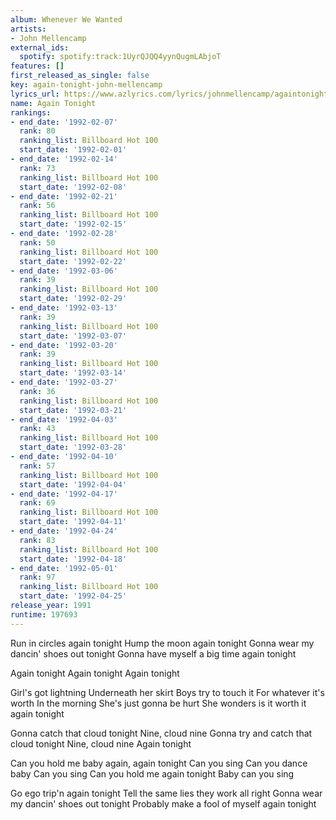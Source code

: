```yaml
---
album: Whenever We Wanted
artists:
- John Mellencamp
external_ids:
  spotify: spotify:track:1UyrQJQQ4yynQugmLAbjoT
features: []
first_released_as_single: false
key: again-tonight-john-mellencamp
lyrics_url: https://www.azlyrics.com/lyrics/johnmellencamp/againtonight.html
name: Again Tonight
rankings:
- end_date: '1992-02-07'
  rank: 80
  ranking_list: Billboard Hot 100
  start_date: '1992-02-01'
- end_date: '1992-02-14'
  rank: 73
  ranking_list: Billboard Hot 100
  start_date: '1992-02-08'
- end_date: '1992-02-21'
  rank: 56
  ranking_list: Billboard Hot 100
  start_date: '1992-02-15'
- end_date: '1992-02-28'
  rank: 50
  ranking_list: Billboard Hot 100
  start_date: '1992-02-22'
- end_date: '1992-03-06'
  rank: 39
  ranking_list: Billboard Hot 100
  start_date: '1992-02-29'
- end_date: '1992-03-13'
  rank: 39
  ranking_list: Billboard Hot 100
  start_date: '1992-03-07'
- end_date: '1992-03-20'
  rank: 39
  ranking_list: Billboard Hot 100
  start_date: '1992-03-14'
- end_date: '1992-03-27'
  rank: 36
  ranking_list: Billboard Hot 100
  start_date: '1992-03-21'
- end_date: '1992-04-03'
  rank: 43
  ranking_list: Billboard Hot 100
  start_date: '1992-03-28'
- end_date: '1992-04-10'
  rank: 57
  ranking_list: Billboard Hot 100
  start_date: '1992-04-04'
- end_date: '1992-04-17'
  rank: 69
  ranking_list: Billboard Hot 100
  start_date: '1992-04-11'
- end_date: '1992-04-24'
  rank: 83
  ranking_list: Billboard Hot 100
  start_date: '1992-04-18'
- end_date: '1992-05-01'
  rank: 97
  ranking_list: Billboard Hot 100
  start_date: '1992-04-25'
release_year: 1991
runtime: 197693
---
```

Run in circles again tonight
Hump the moon again tonight
Gonna wear my dancin' shoes out tonight
Gonna have myself a big time again tonight


Again tonight
Again tonight
Again tonight

Girl's got lightning
Underneath her skirt
Boys try to touch it
For whatever it's worth
In the morning
She's just gonna be hurt
She wonders is it worth it again tonight



Gonna catch that cloud tonight
Nine, cloud nine
Gonna try and catch that cloud tonight
Nine, cloud nine
Again tonight

Can you hold me baby again, again tonight
Can you sing
Can you dance baby
Can you sing
Can you hold me again tonight
Baby can you sing

Go ego trip'n again tonight
Tell the same lies they work all right
Gonna wear my dancin' shoes out tonight
Probably make a fool of myself again tonight
